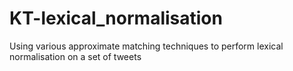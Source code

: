 # KT-lexical_normalisation
Using various approximate matching techniques to perform lexical normalisation on a set of tweets
